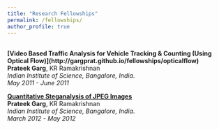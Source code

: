 ```yaml
---
title: "Research Fellowships"
permalink: /fellowships/
author_profile: true
---
```



<br>
<b>[Video Based Traffic Analysis for Vehicle Tracking & Counting (Using Optical Flow)](http://gargprat.github.io/fellowships/opticalflow)</b> <br>
<b>Prateek Garg</b>, KR Ramakrishnan <br>
<i>Indian Institute of Science, Bangalore, India</i>. <br>
<i>May 2011 - June 2011</i>

<b>[Quantitative Steganalysis of JPEG Images](http://gargprat.github.io/fellowships/steganalysis)</b> <br>
<b>Prateek Garg</b>, KR Ramakrishnan <br>
<i>Indian Institute of Science, Bangalore, India</i>. <br>
<i>March 2012 - May 2012</i>
